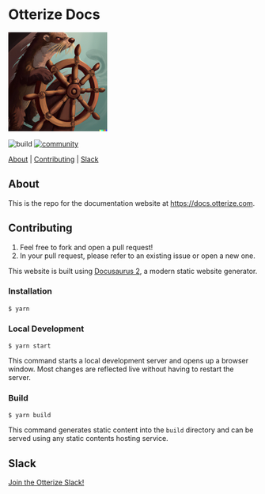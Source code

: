 # Otterize Docs

![Otter Manning Helm](./otterhelm.png)


![build](https://github.com/otterize/docs/actions/workflows/deploy.yml/badge.svg)
[![community](https://img.shields.io/badge/slack-Otterize_Slack-orange.svg?logo=slack)](https://join.slack.com/t/otterizeworkspace/shared_invite/zt-1fnbnl1lf-ub6wler4QrW6ZzIn2U9x1A)

[About](#about) | [Contributing](#contributing) | [Slack](#slack)

## About

This is the repo for the documentation website at https://docs.otterize.com.

## Contributing
1. Feel free to fork and open a pull request!
2. In your pull request, please refer to an existing issue or open a new one.

This website is built using [Docusaurus 2](https://docusaurus.io/), a modern static website generator.

### Installation

```
$ yarn
```

### Local Development

```
$ yarn start
```

This command starts a local development server and opens up a browser window. Most changes are reflected live without having to restart the server.

### Build

```
$ yarn build
```

This command generates static content into the `build` directory and can be served using any static contents hosting service.

## Slack
[Join the Otterize Slack!](https://join.slack.com/t/otterizeworkspace/shared_invite/zt-1fnbnl1lf-ub6wler4QrW6ZzIn2U9x1A)
